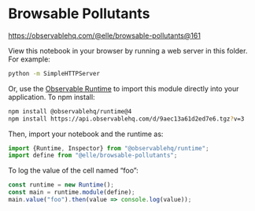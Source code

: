 # Browsable Pollutants

https://observablehq.com/@elle/browsable-pollutants@161

View this notebook in your browser by running a web server in this folder. For
example:

~~~sh
python -m SimpleHTTPServer
~~~

Or, use the [Observable Runtime](https://github.com/observablehq/runtime) to
import this module directly into your application. To npm install:

~~~sh
npm install @observablehq/runtime@4
npm install https://api.observablehq.com/d/9aec13a61d2ed7e6.tgz?v=3
~~~

Then, import your notebook and the runtime as:

~~~js
import {Runtime, Inspector} from "@observablehq/runtime";
import define from "@elle/browsable-pollutants";
~~~

To log the value of the cell named “foo”:

~~~js
const runtime = new Runtime();
const main = runtime.module(define);
main.value("foo").then(value => console.log(value));
~~~
